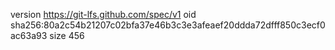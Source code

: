 version https://git-lfs.github.com/spec/v1
oid sha256:80a2c54b21207c02bfa37e46b3c3e3afeaef20ddda72dfff850c3ecf0ac63a93
size 456

